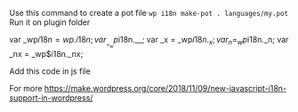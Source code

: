 Use this command to create a pot file
`wp i18n make-pot . languages/my.pot`
Run it on plugin folder

var _wp$i18n = wp.i18n;
	var __ = _wp$i18n.__;
	var _x = _wp$i18n._x;
	var _n = _wp$i18n._n;
	var _nx = _wp$i18n._nx;
  
  Add this code in js file
  
  
  For more https://make.wordpress.org/core/2018/11/09/new-javascript-i18n-support-in-wordpress/
